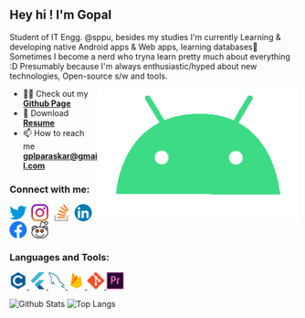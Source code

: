 <!--[![MasterHead](https://media-exp1.licdn.com/dms/image/C4E16AQF-YdClTtUhMg/profile-displaybackgroundimage-shrink_350_1400/0?e=1609372800&v=beta&t=6E5tCS27PQAir7y2vnMPjAmQe85xrTOIVUQT1A72gC0)](https://pavanpatil45.github.io/P4V4N-Page)-->
## Hey hi ! I'm Gopal<!--<img src="https://user-images.githubusercontent.com/1303154/88677602-1635ba80-d120-11ea-84d8-d263ba5fc3c0.gif" width="28px" alt="hi">-->
<!--<h1 align="center">Hi 👋, I'm P4V4N</h1>-->
Student of IT Engg. @sppu, besides my studies I'm currently Learning & developing native Android apps & Web apps, learning databases🌱 Sometimes I become a nerd who tryna learn pretty much about everything :D Presumably because I'm always enthusiastic/hyped about new technologies, Open-source s/w and tools.

<img align="right" alt="Coding" width="350" src="./g8.gif">
<!--https://cdn.dribbble.com/users/2646423/screenshots/5507196/computer.gif">-->

- 👨‍💻 Check out my [**Github Page**]()
- 📃 Download [**Resume**](https://drive.google.com/file/d/1qE89CTgyPXFXf4-mvNwQWlR4knKlKyxt/view?usp=sharing)
- 📫 How to reach me **gplparaskar@gmail.com**

<h3 align="left">Connect with me:</h3>
<p align="left">
  
<a href="https://twitter.com/" target="blank"><img align="center" src="/connect with me/twitter.png" alt="twitter" width="30" /></a>&nbsp;
<a href="https://instagram.com" target="blank"><img align="center" src="/connect with me/insta.png" alt="instagram" width="30" /></a>&nbsp;
<a href="https://stackoverflow.com/users " target="blank"><img align="center" src="/connect with me/stack.svg" alt="stack-overflow" height="30" width="30" /></a>&nbsp;
<a href="https://linkedin.com" target="blank"><img align="center" src="/connect with me/linkedin.webp" alt="linkedin" height="30" width="30" /></a>&nbsp;
<a href="https://facebook.com" target="blank"><img align="center" src="/connect with me/facebook.webp" alt="facebook" height="30" width="30" /></a>&nbsp;
<a href="https://www.reddit.com" target="blank"><img align="center" src="/connect with me/reddit.svg" alt="reddit" width="30" /></a>&nbsp;
</p>
<h3 align="left">Languages and Tools:</h3>
<p align="left"> 
<!--<a href="https://www.oracle.com/in/java/" target="_blank"> <img src="/tools used/java.svg" alt="java" width="30" height="30"/> </a>-->
<!--<a href="https://www.python.org/" target="_blank"> <img src="/tools used/python.svg" alt="python" width="30" height="30"/> </a>-->
<a href="https://www.cprogramming.com/" target="_blank"> <img src="/tools used/c.svg" alt="c" width="30" height="30"/> </a> 
<a href="https://flutter.dev" target="_blank"> <img src="/tools used/flutter.svg" alt="flutter" width="30" height="30"/> </a> 
<a href="https://www.mysql.com/" target="_blank"> <img src="/tools used/mysql.svg" alt="mysql" width="30" height="30"/> </a> 
<a href="https://www.firebase.com/" target="_blank"> <img src="/tools used/firebase.png" alt="mysql" width="30" height="30"/> </a> 
<a href="https://git-scm.com/" target="_blank"> <img src="/tools used/git.svg" alt="git" width="30" height="30"/> </a> 
<a href="https://www.adobe.com/in/products/premiere.html" target="_blank"> <img src="/tools used/premier.svg" alt="premierpro" width="30" height="30"/> </a>


![Github Stats](https://github-readme-stats.vercel.app/api?username=GopalParaskar&count_private=true&show_icons=true&include_all_commits=true)
![Top Langs](https://github-readme-stats.vercel.app/api/top-langs/?username=GopalParaskar&hide=TeX&layout=compact)

<!--&theme=vue-dark-->
